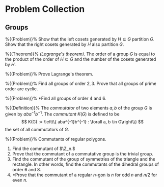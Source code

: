 # Problem Collection

## Groups

%{(Problem)}% Show that the left cosets generated by $H \subseteq G$ partition $G.$
Show that the right cosets generated by $H$ also partition $G.$ 

%{(Theorem)}% *(Lagrange's theorem).* The order of a group $G$ is equal to the product of the order
of $H \subseteq G$ and the number of the cosets generated by $H.$

%{(Problem)}% Prove Lagrange's theorem.

%{(Problem)}% Find all groups of order $2, 3.$ Prove that all groups
of prime order are cyclic.

%{(Problem)}% *Find all groups of order $4$ and $6.$

%{(Definition)}% The *commutator* of two elements $a,b$ of the group $G$ is 
given by $aba^{-1}b^{-1}.$ The *commutant* $K(G)$ is defined to be
$$ K(G) := \left\\{ aba^{-1}b^{-1} : \forall a, b \in G\right\\} $$
the set of all commutators of $G.$

%{(Problem)}% Commutants of regular polygons.

1. Find the commutant of $\Z_n.$
2. Prove that the commutant of a commutative group is the trivial group.
3. Find the commutant of the group of symmetries of the triangle and the 
rectangle. In other words, find the commutants of the dihedral groups of order
$6$ and $8.$
4. *Prove that the commutant of a regular $n$-gon is $n$ for odd $n$ and $n/2$
for even $n.$

